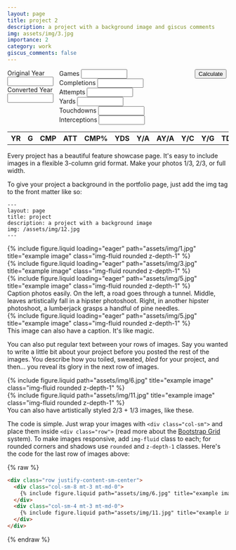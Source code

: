 ```yaml
---
layout: page
title: project 2
description: a project with a background image and giscus comments
img: assets/img/3.jpg
importance: 2
category: work
giscus_comments: false
---
```

<head>
  <style>
    section#user {
      display: flex;
    }

    .hidden {
      display: none;
    }
  </style>
</head>

<body>
  <section id="user">
    <section>
      <div style="float:left;margin-right:5px;">
        <label for="original-year">Original Year</label>
        <input id="original-year" name="original-year" type="text" size="10" value="">
      </div>
      <div style="float:left;">
        <label for="converted-year">Converted Year</label>
        <input id="converted-year" name="converted-year" type="text" size="10" value="">
      </div>
      <br style="clear:both;" />
    </section>
    <section>
      <div style="float:left;margin-right:5px;">
        <label for="games">Games</label>
        <input id="games" name="games" type="text" size="10" value="">
      </div>
      <div style="float:left;margin-right:5px;">
        <label for="completions">Completions</label>
        <input id="completions" name="completions" type="text" size="10" value="">
      </div>
      <div style="float:left;margin-right:5px">
        <label for="attempts">Attempts</label>
        <input id="attempts" name="attempts" type="text" size="10" value="">
      </div>
      <div style="float:left;margin-right:5px">
        <label for="yards">Yards</label>
        <input id="yards" name="yards" type="text" size="10" value="">
      </div>
      <div style="float:left;margin-right:5px">
        <label for="touchdowns">Touchdowns</label>
        <input id="touchdowns" name="touchdowns" type="text" size="10" value="">
      </div>
      <div style="float:left;">
        <label for="interceptions">Interceptions</label>
        <input id="interceptions" name="interceptions" type="text" size="10" value="">
      </div>
      <br style="clear:both;" />
    </section>
    <section>
      <div style="float:left;margin-right:5px;">
        <input id="calculate" type="button" value="Calculate" onclick="calc()">
      </div>
    </section>
  </section>
  <div id="result" class="hidden">
    <table>
      <thead>
        <tr>
          <th>YR</th>
          <th>G</th>
          <th>CMP</th>
          <th>ATT</th>
          <th>CMP%</th>
          <th>YDS</th>
          <th>Y/A</th>
          <th>AY/A</th>
          <th>Y/C</th>
          <th>Y/G</th>
          <th>TD</th>
          <th>TD%</th>
          <th>INT</th>
          <th>INT%</th>
          <th>RATE</th>
        </tr>
      </thead>
      <tbody>
        <tr id="realStats"></tr>
        <tr id="hypStats"></tr>
      </tbody>
    </table>
  </div>
  <script>
    function loadCoeff() {
      return fetch('notthelinebacker.github.io/notthelinebacker.github.io/_projects/passer-rating.json')
        .then(response => response.json())
        .catch(error => {
          console.error('Error:', error);
          throw error;
        });
    }
    async function calc() {
      try {
        let coeff = await loadCoeff();
        const realYear = String(document.getElementById('original-year').value); const hypYear = String(document.getElementById('converted-year').value); const hashYear = Number(realYear + hypYear);
        const gameAdj = coeff[hashYear][0]; const cmpAdj = coeff[hashYear][1]; const tdAdj = coeff[hashYear][2];
        const cepAdj = coeff[hashYear][3]; const ydsAdj = coeff[hashYear][4]; const PAttAdj = coeff[hashYear][5];
        const game = Number(document.getElementById('games').value); const cmp = Number(document.getElementById('completions').value); const att = Number(document.getElementById('attempts').value);
        const yds = Number(document.getElementById('yards').value); const td = Number(document.getElementById('touchdowns').value); const cep = Number(document.getElementById('interceptions').value);
        const cmpPct = cmp / att;
        const hypGame = game * gameAdj; const hypCmpPct = cmpPct * cmpAdj; const hypAtt = att * PAttAdj * gameAdj; const hypYdsPA = (yds / att) * ydsAdj; const hypTdPct = (td / att) * tdAdj;
        const hypCepPct = (cep / att) * cepAdj; const hypCmp = hypCmpPct * hypAtt; const hypYds = hypYdsPA * hypAtt; const hypTd = hypTdPct * hypAtt; const hypCep = hypCepPct * hypAtt;
        let prAR = ((cmp / att) - 0.3) * 5; if (prAR > 2.375) { prAR = 2.375; } else if (prAR < 0) { prAR = 0; }
        let prBR = ((yds / att) - 3) * 0.25; if (prBR > 2.375) { prBR = 2.375; } else if (prBR < 0) { prBR = 0; }
        let prCR = (td / att) * 20; if (prCR > 2.375) { prCR = 2.375; } else if (prCR < 0) { prCR = 0; }
        let prDR = 2.375 - ((cep / att) * 25); if (prDR > 2.375) { prDR = 2.375; } else if (prDR < 0) { prDR = 0; }
        let prAH = ((hypCmp / hypAtt) - 0.3) * 5; if (prAH > 2.375) { prAH = 2.375; } else if (prAH < 0) { prAH = 0; }
        let prBH = ((hypYds / hypAtt) - 3) * 0.25; if (prBH > 2.375) { prBH = 2.375; } else if (prBH < 0) { prBH = 0; }
        let prCH = (hypTd / hypAtt) * 20; if (prCH > 2.375) { prCH = 2.375; } else if (prCH < 0) { prCH = 0; }
        let prDH = 2.375 - ((hypCep / hypAtt) * 25); if (prDH > 2.375) { prDH = 2.375; } else if (prDH < 0) { prDH = 0; }
        const arrReal = [realYear, game, cmp, att, (cmpPct * 100).toFixed(1), yds, (yds / att).toFixed(1),
          ((yds + (20 * td) - (45 * cep)) / att).toFixed(1), (yds / cmp).toFixed(1), (yds / game).toFixed(1), td,
          ((td / att) * 100).toFixed(1), cep, ((cep / att) * 100).toFixed(1), (((prAR + prBR + prCR + prDR) / 6) * 100).toFixed(1)];
        const arrHyp = [hypYear, hypGame.toFixed(0), hypCmp.toFixed(0), hypAtt.toFixed(0),
          (hypCmpPct * 100).toFixed(1), hypYds.toFixed(0), hypYdsPA.toFixed(1), ((hypYds + (20 * hypTd) - (45 * hypCep)) / hypAtt).toFixed(1),
          (hypYds / hypCmp).toFixed(1), (hypYds / hypGame).toFixed(1), hypTd.toFixed(0), (hypTdPct * 100).toFixed(1), hypCep.toFixed(0),
          (hypCepPct * 100).toFixed(1), (((prAH + prBH + prCH + prDH) / 6) * 100).toFixed(1)];
        popRow('realStats', arrReal);
        popRow('hypStats', arrHyp);
        document.getElementById('result').classList.remove('hidden');
      }
      catch (error) {
        console.error('Error: ', error);
      }
    }
    function popRow(rowId, arr) {
      const row = document.getElementById(rowId);
      row.innerHTML = arr.map(i => `<td>${i}</td>`).join('');
    }
  </script>
</body>

Every project has a beautiful feature showcase page.
It's easy to include images in a flexible 3-column grid format.
Make your photos 1/3, 2/3, or full width.

To give your project a background in the portfolio page, just add the img tag to the front matter like so:

    ---
    layout: page
    title: project
    description: a project with a background image
    img: /assets/img/12.jpg
    ---

<div class="row">
    <div class="col-sm mt-3 mt-md-0">
        {% include figure.liquid loading="eager" path="assets/img/1.jpg" title="example image" class="img-fluid rounded z-depth-1" %}
    </div>
    <div class="col-sm mt-3 mt-md-0">
        {% include figure.liquid loading="eager" path="assets/img/3.jpg" title="example image" class="img-fluid rounded z-depth-1" %}
    </div>
    <div class="col-sm mt-3 mt-md-0">
        {% include figure.liquid loading="eager" path="assets/img/5.jpg" title="example image" class="img-fluid rounded z-depth-1" %}
    </div>
</div>
<div class="caption">
    Caption photos easily. On the left, a road goes through a tunnel. Middle, leaves artistically fall in a hipster photoshoot. Right, in another hipster photoshoot, a lumberjack grasps a handful of pine needles.
</div>
<div class="row">
    <div class="col-sm mt-3 mt-md-0">
        {% include figure.liquid loading="eager" path="assets/img/5.jpg" title="example image" class="img-fluid rounded z-depth-1" %}
    </div>
</div>
<div class="caption">
    This image can also have a caption. It's like magic.
</div>

You can also put regular text between your rows of images.
Say you wanted to write a little bit about your project before you posted the rest of the images.
You describe how you toiled, sweated, _bled_ for your project, and then... you reveal its glory in the next row of images.

<div class="row justify-content-sm-center">
    <div class="col-sm-8 mt-3 mt-md-0">
        {% include figure.liquid path="assets/img/6.jpg" title="example image" class="img-fluid rounded z-depth-1" %}
    </div>
    <div class="col-sm-4 mt-3 mt-md-0">
        {% include figure.liquid path="assets/img/11.jpg" title="example image" class="img-fluid rounded z-depth-1" %}
    </div>
</div>
<div class="caption">
    You can also have artistically styled 2/3 + 1/3 images, like these.
</div>

The code is simple.
Just wrap your images with `<div class="col-sm">` and place them inside `<div class="row">` (read more about the <a href="https://getbootstrap.com/docs/4.4/layout/grid/">Bootstrap Grid</a> system).
To make images responsive, add `img-fluid` class to each; for rounded corners and shadows use `rounded` and `z-depth-1` classes.
Here's the code for the last row of images above:

{% raw %}

```html
<div class="row justify-content-sm-center">
  <div class="col-sm-8 mt-3 mt-md-0">
    {% include figure.liquid path="assets/img/6.jpg" title="example image" class="img-fluid rounded z-depth-1" %}
  </div>
  <div class="col-sm-4 mt-3 mt-md-0">
    {% include figure.liquid path="assets/img/11.jpg" title="example image" class="img-fluid rounded z-depth-1" %}
  </div>
</div>
```

{% endraw %}
